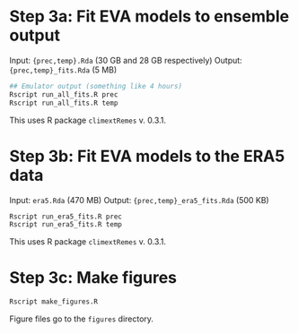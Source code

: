 
# Step 3a: Fit EVA models to ensemble output

Input: `{prec,temp}.Rda` (30 GB and 28 GB respectively)
Output: `{prec,temp}_fits.Rda` (5 MB)

```bash
## Emulator output (something like 4 hours)
Rscript run_all_fits.R prec
Rscript run_all_fits.R temp
```

This uses R package `climextRemes` v. 0.3.1.

# Step 3b: Fit EVA models to the ERA5 data

Input: `era5.Rda` (470 MB)
Output: `{prec,temp}_era5_fits.Rda` (500 KB)


```bash
Rscript run_era5_fits.R prec
Rscript run_era5_fits.R temp
```

This uses R package `climextRemes` v. 0.3.1.

# Step 3c: Make figures

```bash
Rscript make_figures.R
```

Figure files go to the `figures` directory.
